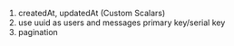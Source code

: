 1. createdAt, updatedAt (Custom Scalars)
2. use uuid as users and messages primary key/serial key
3. pagination
